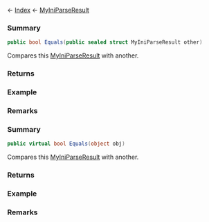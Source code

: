 ← [Index](Api-Index) ← [MyIniParseResult](VRage.Game.ModAPI.Ingame.Utilities.MyIniParseResult)

### Summary

```csharp
public bool Equals(public sealed struct MyIniParseResult other)
```

Compares this [MyIniParseResult](VRage.Game.ModAPI.Ingame.Utilities.MyIniParseResult) with another.

### Returns



### Example

### Remarks

### Summary

```csharp
public virtual bool Equals(object obj)
```

Compares this [MyIniParseResult](VRage.Game.ModAPI.Ingame.Utilities.MyIniParseResult) with another.

### Returns



### Example

### Remarks

